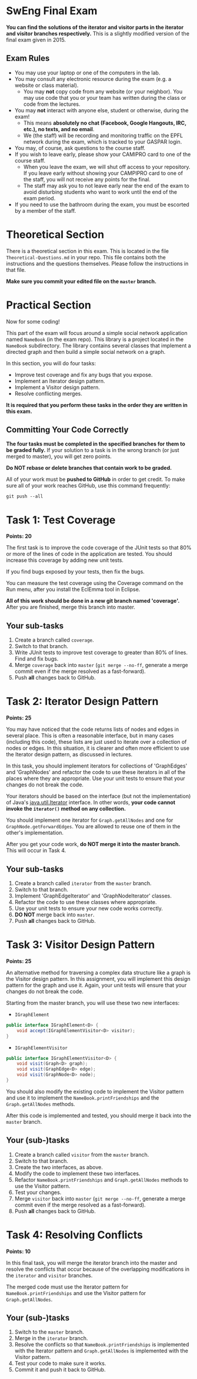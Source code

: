 # SwEng Final Exam
**You can find the solutions of the iterator and visitor parts in the iterator and visitor branches respectively.**
This is a slightly modified version of the final exam given in 2015.

## Exam Rules

* You may use your laptop or one of the computers in the lab.
* You may consult any electronic resource during the exam (e.g. a website or class material).
    * You may __not__ copy code from any website (or your neighbor). You may use code that you or your team has written during the class or code from the lectures.
* You may __not__ interact with anyone else, student or otherwise, during the exam!
    * This means __absolutely no chat (Facebook, Google Hangouts, IRC, etc.), no texts, and no email__.
    * We (the staff) will be recording and monitoring traffic on the EPFL network during the exam, which is tracked to your GASPAR login.
* You may, of course, ask questions to the course staff.
* If you wish to leave early, please show your CAMIPRO card to one of the course staff.
    * When you leave the exam, we will shut off access to your repository. If you leave early without showing your CAMPIPRO card to one of the staff, you will not receive any points for the final.
    * The staff may ask you to not leave early near the end of the exam to avoid disturbing students who want to work until the end of the exam period.
* If you need to use the bathroom during the exam, you must be escorted by a member of the staff.

# Theoretical Section

There is a theoretical section in this exam. This is located in the file `Theoretical-Questions.md` in your repo. This file contains both the instructions and the questions themselves. Please follow the instructions in that file.

__Make sure you commit your edited file on the `master` branch.__

# Practical Section

Now for some coding!

This part of the exam will focus around a simple social network application named `NameBook` (in the exam repo). This library is a project located in the `NameBook` subdirectory. The library contains several classes that implement a directed graph and then build
a simple social network on a graph.

In this section, you will do four tasks:

* Improve test coverage and fix any bugs that you expose.
* Implement an Iterator design pattern.
* Implement a Visitor design pattern.
* Resolve conflicting merges.

__It is required that you perform these tasks in the order they are written in this exam.__

## Committing Your Code Correctly

__The four tasks must be completed in the specified branches for them to be graded fully.__ If your solution to a task is in the wrong branch (or just merged to master), you will get zero points.

__Do NOT rebase or delete branches that contain work to be graded.__

All of your work must be __pushed to GitHub__ in order to get credit. To make sure all of your work reaches GitHub, use this command frequently:

    git push --all

# Task 1: Test Coverage

__Points: 20__

The first task is to improve the code coverage of the JUnit tests so that 80% or more of the lines of code in the application are tested. You should increase this coverage by adding new unit tests.

If you find bugs exposed by your tests, then fix the bugs.

You can measure the test coverage using the Coverage command on the Run menu, after you install the EclEmma tool in Eclipse.

__All of this work should be done in a new git branch named 'coverage'.__ After you are finished, merge this branch into master.

## Your sub-tasks

1. Create a branch called `coverage`.
2. Switch to that branch.
3. Write JUnit tests to improve test coverage to greater than 80% of lines. Find and fix bugs.
4. Merge `coverage` back into `master` (`git merge --no-ff`, generate a merge commit even if the merge resolved as a fast-forward).
5. Push __all__ changes back to GitHub.

# Task 2: Iterator Design Pattern

__Points: 25__

You may have noticed that the code returns lists of nodes and edges in several place. This is often a reasonable interface, but in many cases (including this code), these lists are just used to iterate over a collection of nodes or edges. In this situation, it is clearer and often more efficient to use the Iterator design pattern, as discussed in lectures.

In this task, you should implement iterators for collections of 'GraphEdges' and 'GraphNodes' and refactor the code to use these iterators in all of the places where they are appropriate. Use your unit tests to ensure that your changes do not break the code.

Your iterators should be based on the interface (but not the implementation) of Java's [java.util.Iterator][iterator] interface. In other words, __your code cannot invoke the `iterator()` method on any collection.__

You should implement one iterator for `Graph.getAllNodes` and one for `GraphNode.getForwardEdges`.
You are allowed to reuse one of them in the other's implementation.

After you get your code work, __do NOT merge it into the master branch.__ This will occur in Task 4.

[iterator]: https://docs.oracle.com/javase/7/docs/api/java/util/Iterator.html

## Your sub-tasks

1. Create a branch called `iterator` from the `master` branch.
2. Switch to that branch.
3. Implement 'GraphEdgeIterator' and 'GraphNodeIterator' classes.
4. Refactor the code to use these classes where appropriate.
5. Use your unit tests to ensure your new code works correctly.
6. __DO NOT__ merge back into `master`.
7. Push __all__ changes back to GitHub.

# Task 3: Visitor Design Pattern

__Points: 25__

An alternative method for traversing a complex data structure like a graph is the Visitor design pattern. In this assignment, you will implement this design pattern for the graph and use it. Again, your unit tests will ensure that your changes do not break the code.

Starting from the master branch, you will use these two new interfaces:

* `IGraphElement`
```java
public interface IGraphElement<D> {
    void accept(IGraphElementVisitor<D> visitor);
}
```

* `IGraphElementVisitor`
```java
public interface IGraphElementVisitor<D> {
    void visit(Graph<D> graph);
    void visit(GraphEdge<D> edge);
    void visit(GraphNode<D> node);
}
```

You should also modify the existing code to implement the Visitor pattern and use it to implement the `NameBook.printFriendships` and the `Graph.getAllNodes` methods.

After this code is implemented and tested, you should merge it back into the `master` branch.

## Your (sub-)tasks

1. Create a branch called `visitor` from the `master` branch.
2. Switch to that branch.
3. Create the two interfaces, as above.
4. Modify the code to implement these two interfaces.
5. Refactor `NameBook.printFriendships` and `Graph.getAllNodes` methods to use the Visitor pattern.
6. Test your changes.
7. Merge `visitor` back into `master` (`git merge --no-ff`, generate a merge commit even if the merge resolved as a fast-forward).
8. Push __all__ changes back to GitHub.

# Task 4: Resolving Conflicts

__Points: 10__

In this final task, you will merge the iterator branch into the master and resolve the conflicts that occur because of the overlapping modifications in the `iterator` and `visitor` branches.

The merged code must use the Iterator pattern for `NameBook.printFriendships` and use the Visitor pattern for `Graph.getAllNodes`.

## Your (sub-)tasks

1. Switch to the `master` branch.
2. Merge in the `iterator` branch.
3. Resolve the conflicts so that `NameBook.printFriendships` is implemented with the Iterator pattern and `Graph.getAllNodes` is implemented with the Visitor pattern.
4. Test your code to make sure it works.
5. Commit it and push it back to GitHub.
